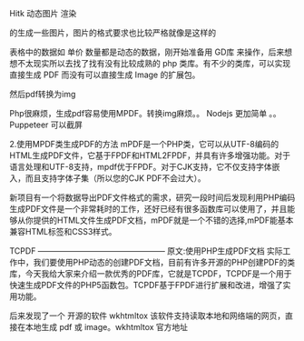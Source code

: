 Hitk  动态图片 渲染

的生成一些图片，图片的格式要求也比较严格就像是这样的


表格中的数据如 单价 数量都是动态的数据，刚开始准备用 GD库 来操作，后来想想不太现实所以去找了找有没有比较成熟的 php 类库。有不少的类库，可以实现直接生成 PDF 而没有可以直接生成 Image 的扩展包。

然后pdf转换为img

Php很麻烦，生成pdf容易使用MPDF。转换img麻烦。。
Nodejs 更加简单 。。Puppeteer 可以截屏






2.使用MPDF类生成PDF的方法
mPDF是一个PHP类，它可以从UTF-8编码的HTML生成PDF文件，它基于FPDF和HTML2FPDF，并具有许多增强功能。对于语言处理和UTF-8支持，mpdf优于FPDF。对于CJK支持，它不仅支持字体嵌入，而且支持字体子集（所以您的CJK PDF不会过大）。


新项目有一个将数据导出PDF文件格式的需求，研究一段时间后发现利用PHP编码生成PDF文件是一个非常耗时的工作，还好已经有很多函数库可以使用了，并且能够从你提供的HTML文件生成PDF文档，mPDF就是一个不错的选择,mPDF能基本兼容HTML标签和CSS3样式。


TCPDF
————————————————
原文:使用PHP生成PDF文档 
实际工作中，我们要使用PHP动态的创建PDF文档，目前有许多开源的PHP创建PDF的类库，今天我给大家来介绍一款优秀的PDF库，它就是TCPDF，TCPDF是一个用于快速生成PDF文件的PHP5函数包。TCPDF基于FPDF进行扩展和改进，增强了实用功能。


后来发现了一个 开源的软件 wkhtmltox 该软件支持读取本地和网络端的网页，直接在本地生成 pdf 或 image。wkhtmltox 官方地址

